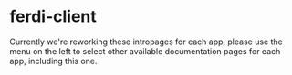 # ferdi-client

Currently we're reworking these intropages for each app, please use the menu on the left to select other available documentation pages for each app, including this one.
